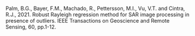 Palm, B.G., Bayer, F.M., Machado, R., Pettersson, M.I., Vu, V.T. and Cintra, R.J., 2021. Robust Rayleigh regression method for SAR image processing in presence of outliers. IEEE Transactions on Geoscience and Remote Sensing, 60, pp.1-12.
